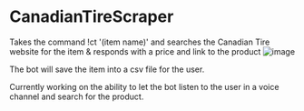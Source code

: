 # CanadianTireScraper
Takes the command !ct '(item name)' and searches the Canadian Tire website for the item & responds with a price and link to the product
![image](https://github.com/ammar3443/CanadianTireScraper/assets/124750847/56bebf63-6e2b-4925-b93c-14e79d83928d)


The bot will save the item into a csv file for the user.

Currently working on the ability to let the bot listen to the user in a voice channel and search for the product.
